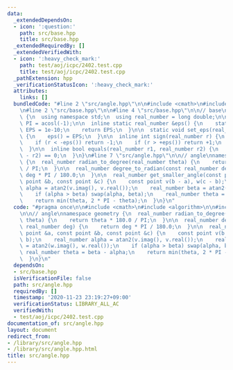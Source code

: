 ```yaml
---
data:
  _extendedDependsOn:
  - icon: ':question:'
    path: src/base.hpp
    title: src/base.hpp
  _extendedRequiredBy: []
  _extendedVerifiedWith:
  - icon: ':heavy_check_mark:'
    path: test/aoj/icpc/2402.test.cpp
    title: test/aoj/icpc/2402.test.cpp
  _pathExtension: hpp
  _verificationStatusIcon: ':heavy_check_mark:'
  attributes:
    links: []
  bundledCode: "#line 2 \"src/angle.hpp\"\n\n#include <cmath>\n#include <algorithm>\n\
    \n#line 2 \"src/base.hpp\"\n\n#line 4 \"src/base.hpp\"\n\n// base\nnamespace geometry\
    \ {\n  using namespace std;\n  using real_number = long double;\n\n  const real_number\
    \ PI = acosl(-1);\n\n  inline static real_number &eps() {\n    static real_number\
    \ EPS = 1e-10;\n    return EPS;\n  }\n\n  static void set_eps(real_number EPS)\
    \ {\n    eps() = EPS;\n  }\n\n  inline int sign(real_number r) {\n    set_eps(1e-10);\n\
    \    if (r < -eps()) return -1;\n    if (r > +eps()) return +1;\n    return 0;\n\
    \  }\n\n  inline bool equals(real_number r1, real_number r2) {\n    return sign(r1\
    \ - r2) == 0;\n  }\n}\n#line 7 \"src/angle.hpp\"\n\n// angle\nnamespace geometry\
    \ {\n  real_number radian_to_degree(real_number theta) {\n    return theta * 180.0\
    \ / PI;\n  }\n\n  real_number degree_to_radian(const real_number deg) {\n    return\
    \ deg * PI / 180.0;\n  }\n\n  real_number get_smaller_angle(const point &a, const\
    \ point &b, const point &c) {\n    const point v(b - a), w(c - b);\n    real_number\
    \ alpha = atan2(v.imag(), v.real());\n    real_number beta = atan2(w.imag(), w.real());\n\
    \    if (alpha > beta) swap(alpha, beta);\n    real_number theta = beta - alpha;\n\
    \    return min(theta, 2 * PI - theta);\n  }\n}\n"
  code: "#pragma once\n\n#include <cmath>\n#include <algorithm>\n\n#include \"./base.hpp\"\
    \n\n// angle\nnamespace geometry {\n  real_number radian_to_degree(real_number\
    \ theta) {\n    return theta * 180.0 / PI;\n  }\n\n  real_number degree_to_radian(const\
    \ real_number deg) {\n    return deg * PI / 180.0;\n  }\n\n  real_number get_smaller_angle(const\
    \ point &a, const point &b, const point &c) {\n    const point v(b - a), w(c -\
    \ b);\n    real_number alpha = atan2(v.imag(), v.real());\n    real_number beta\
    \ = atan2(w.imag(), w.real());\n    if (alpha > beta) swap(alpha, beta);\n   \
    \ real_number theta = beta - alpha;\n    return min(theta, 2 * PI - theta);\n\
    \  }\n}\n"
  dependsOn:
  - src/base.hpp
  isVerificationFile: false
  path: src/angle.hpp
  requiredBy: []
  timestamp: '2020-11-23 23:19:27+09:00'
  verificationStatus: LIBRARY_ALL_AC
  verifiedWith:
  - test/aoj/icpc/2402.test.cpp
documentation_of: src/angle.hpp
layout: document
redirect_from:
- /library/src/angle.hpp
- /library/src/angle.hpp.html
title: src/angle.hpp
---
```

